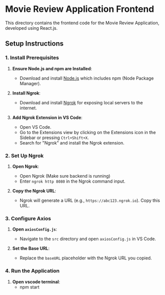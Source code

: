 # Movie Review Application Frontend

This directory contains the frontend code for the Movie Review Application, developed using React.js.

## Setup Instructions

### 1. Install Prerequisites

1. **Ensure Node.js and npm are Installed**:
   - Download and install [Node.js](https://nodejs.org/) which includes npm (Node Package Manager).

2. **Install Ngrok**:
   - Download and install [Ngrok](https://ngrok.com/download) for exposing local servers to the internet.

3. **Add Ngrok Extension in VS Code**:
   - Open VS Code.
   - Go to the Extensions view by clicking on the Extensions icon in the Sidebar or pressing `Ctrl+Shift+X`.
   - Search for "Ngrok" and install the Ngrok extension.

### 2. Set Up Ngrok

1. **Open Ngrok**:
   - Open Ngrok (Make sure backend is running)
   - Enter `ngrok http 8080` in the Ngrok command input.

2. **Copy the Ngrok URL**:
   - Ngrok will generate a URL (e.g., `https://abc123.ngrok.io`). Copy this URL.

### 3. Configure Axios

1. **Open `axiosConfig.js`**:
   - Navigate to the `src` directory and open `axiosConfig.js` in VS Code.

2. **Set the Base URL**:
   - Replace the `baseURL` placeholder with the Ngrok URL you copied.

### 4. Run the Application 
1. **Open vscode terminal**:
   - npm start

   
